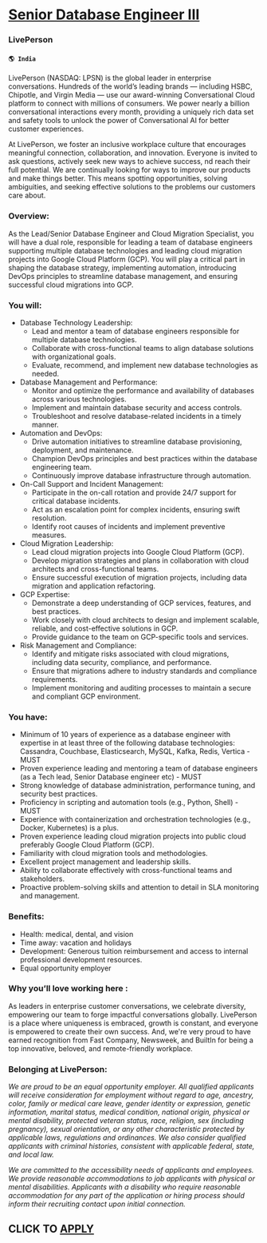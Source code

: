 # [Senior Database Engineer III](https://www.remotewlb.com/apply/senior-database-engineer-iii)  
### LivePerson  
#### `🌎 India`  

LivePerson (NASDAQ: LPSN) is the global leader in enterprise conversations. Hundreds of the world’s leading brands — including HSBC, Chipotle, and Virgin Media — use our award-winning Conversational Cloud platform to connect with millions of consumers. We power nearly a billion conversational interactions every month, providing a uniquely rich data set and safety tools to unlock the power of Conversational AI for better customer experiences.

At LivePerson, we foster an inclusive workplace culture that encourages meaningful connection, collaboration, and innovation. Everyone is invited to ask questions, actively seek new ways to achieve success, nd reach their full potential. We are continually looking for ways to improve our products and make things better. This means spotting opportunities, solving ambiguities, and seeking effective solutions to the problems our customers care about.

### Overview:

As the Lead/Senior Database Engineer and Cloud Migration Specialist, you will have a dual role, responsible for leading a team of database engineers supporting multiple database technologies and leading cloud migration projects into Google Cloud Platform (GCP). You will play a critical part in shaping the database strategy, implementing automation, introducing DevOps principles to streamline database management, and ensuring successful cloud migrations into GCP.

### You will:

  * Database Technology Leadership:
    * Lead and mentor a team of database engineers responsible for multiple database technologies.
    * Collaborate with cross-functional teams to align database solutions with organizational goals.
    * Evaluate, recommend, and implement new database technologies as needed.
  * Database Management and Performance:
    * Monitor and optimize the performance and availability of databases across various technologies.
    * Implement and maintain database security and access controls.
    * Troubleshoot and resolve database-related incidents in a timely manner.
  * Automation and DevOps:
    * Drive automation initiatives to streamline database provisioning, deployment, and maintenance.
    * Champion DevOps principles and best practices within the database engineering team.
    * Continuously improve database infrastructure through automation.
  * On-Call Support and Incident Management:
    * Participate in the on-call rotation and provide 24/7 support for critical database incidents.
    * Act as an escalation point for complex incidents, ensuring swift resolution.
    * Identify root causes of incidents and implement preventive measures.
  * Cloud Migration Leadership:
    * Lead cloud migration projects into Google Cloud Platform (GCP).
    * Develop migration strategies and plans in collaboration with cloud architects and cross-functional teams.
    * Ensure successful execution of migration projects, including data migration and application refactoring.
  * GCP Expertise:
    * Demonstrate a deep understanding of GCP services, features, and best practices.
    * Work closely with cloud architects to design and implement scalable, reliable, and cost-effective solutions in GCP.
    * Provide guidance to the team on GCP-specific tools and services.
  * Risk Management and Compliance:
    * Identify and mitigate risks associated with cloud migrations, including data security, compliance, and performance.
    * Ensure that migrations adhere to industry standards and compliance requirements.
    * Implement monitoring and auditing processes to maintain a secure and compliant GCP environment.

### You have:

  * Minimum of 10 years of experience as a database engineer with expertise in at least three of the following database technologies: Cassandra, Couchbase, Elasticsearch, MySQL, Kafka, Redis, Vertica - MUST
  * Proven experience leading and mentoring a team of database engineers (as a Tech lead, Senior Database engineer etc) - MUST
  * Strong knowledge of database administration, performance tuning, and security best practices.
  * Proficiency in scripting and automation tools (e.g., Python, Shell) - MUST
  * Experience with containerization and orchestration technologies (e.g., Docker, Kubernetes) is a plus.
  * Proven experience leading cloud migration projects into public cloud preferably Google Cloud Platform (GCP).
  * Familiarity with cloud migration tools and methodologies.
  * Excellent project management and leadership skills.
  * Ability to collaborate effectively with cross-functional teams and stakeholders.
  * Proactive problem-solving skills and attention to detail in SLA monitoring and management.

### Benefits:

  * Health: medical, dental, and vision
  * Time away: vacation and holidays
  * Development: Generous tuition reimbursement and access to internal professional development resources.
  * Equal opportunity employer

### Why you’ll love working here **:**

As leaders in enterprise customer conversations, we celebrate diversity, empowering our team to forge impactful conversations globally. LivePerson is a place where uniqueness is embraced, growth is constant, and everyone is empowered to create their own success. And, we're very proud to have earned recognition from Fast Company, Newsweek, and BuiltIn for being a top innovative, beloved, and remote-friendly workplace.

### Belonging at LivePerson:

_We are proud to be an equal opportunity employer. All qualified applicants will receive consideration for employment without regard to age, ancestry, color, family or medical care leave, gender identity or expression, genetic information, marital status, medical condition, national origin, physical or mental disability, protected veteran status, race, religion, sex (including pregnancy), sexual orientation, or any other characteristic protected by applicable laws, regulations and ordinances. We also consider qualified applicants with criminal histories, consistent with applicable federal, state, and local law._

 _We are committed to the accessibility needs of applicants and employees. We provide reasonable accommodations to job applicants with physical or mental disabilities. Applicants with a disability who require reasonable accommodation for any part of the application or hiring process should inform their recruiting contact upon initial connection._

  
## CLICK TO [APPLY](https://www.remotewlb.com/apply/senior-database-engineer-iii)

